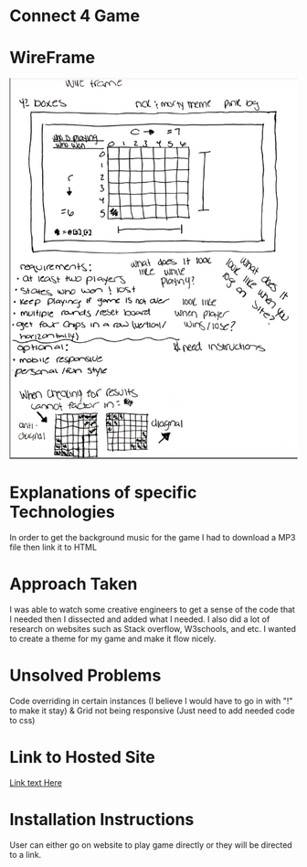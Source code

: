 # Connect 4 Game
# WireFrame
![alt text](./WireFrame.png)

# Explanations of specific Technologies 
In order to get the background music for the game I had to download a MP3 file then link it to HTML

# Approach Taken
I was able to watch some creative engineers to get a sense of the code that I needed then I dissected and added what I needed.
I also did a lot of research on websites such as Stack overflow, W3schools, and etc.
I wanted to create a theme for my game and make it flow nicely. 
# Unsolved Problems
Code overriding in certain instances (I believe I would have to go in with "!" to make it stay)
& Grid not being responsive (Just need to add needed code to css)
# Link to Hosted Site
[Link text Here](https://cfowlerx26.github.io/Connect4/)
# Installation Instructions
User can either go on website to play game directly or they will be directed to a link.